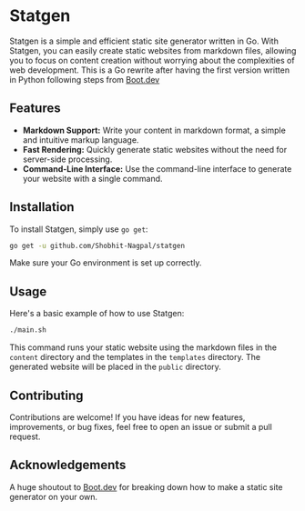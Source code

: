 # Statgen

Statgen is a simple and efficient static site generator written in Go. With Statgen, you can easily create static websites from markdown files, allowing you to focus on content creation without worrying about the complexities of web development.
This is a Go rewrite after having the first version written in Python following steps from [Boot.dev](https://boot.dev/)

## Features

- **Markdown Support:** Write your content in markdown format, a simple and intuitive markup language.
- **Fast Rendering:** Quickly generate static websites without the need for server-side processing.
- **Command-Line Interface:** Use the command-line interface to generate your website with a single command.

## Installation

To install Statgen, simply use `go get`:

```bash
go get -u github.com/Shobhit-Nagpal/statgen
```

Make sure your Go environment is set up correctly.

## Usage

Here's a basic example of how to use Statgen:

```bash
./main.sh
```

This command runs your static website using the markdown files in the `content` directory and the templates in the `templates` directory. The generated website will be placed in the `public` directory.

## Contributing

Contributions are welcome! If you have ideas for new features, improvements, or bug fixes, feel free to open an issue or submit a pull request.

## Acknowledgements

A huge shoutout to [Boot.dev](https://boot.dev/) for breaking down how to make a static site generator on your own.
